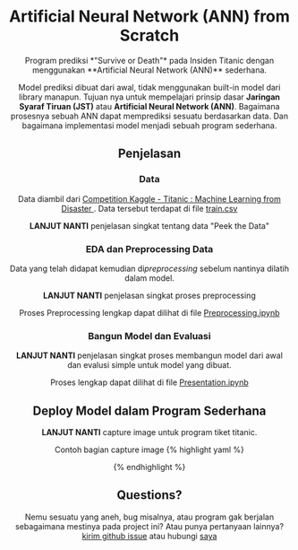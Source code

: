 <center><h1>Artificial Neural Network (ANN) from Scratch</h1><center>

<center>Program prediksi *"Survive or Death"* pada Insiden Titanic dengan menggunakan **Artificial Neural Network (ANN)** sederhana.</center>
     
Model prediksi dibuat dari awal, tidak menggunakan built-in model dari library manapun. Tujuan nya untuk mempelajari prinsip dasar **Jaringan Syaraf Tiruan (JST)** atau **Artificial Neural Network (ANN)**. Bagaimana prosesnya sebuah ANN dapat memprediksi sesuatu berdasarkan data. Dan bagaimana implementasi model menjadi sebuah program sederhana.
 
      
## Penjelasan

### Data
  Data diambil dari [Competition Kaggle - Titanic : Machine Learning from Disaster ](https://www.kaggle.com/c/titanic). Data tersebut terdapat di file [train.csv](https://github.com/KarimahAzzuhdu/ANN-from-Scratch)

  **LANJUT NANTI** penjelasan singkat tentang data "Peek the Data"

### EDA dan Preprocessing Data
  Data yang telah didapat kemudian di*preprocessing* sebelum nantinya dilatih dalam model.

  **LANJUT NANTI** penjelasan singkat proses preprocessing

  Proses Preprocessing lengkap dapat dilihat di file [Preprocessing.ipynb](https://github.com/KarimahAzzuhdu/ANN-from-Scratch)

### Bangun Model dan Evaluasi
  **LANJUT NANTI** penjelasan singkat proses membangun model dari awal dan evalusi simple untuk model yang dibuat.

  Proses lengkap dapat dilihat di file [Presentation.ipynb](https://github.com/KarimahAzzuhdu/ANN-from-Scratch)

## Deploy Model dalam Program Sederhana

  **LANJUT NANTI** capture image untuk program tiket titanic.

Contoh bagian capture image
{% highlight yaml %}
  <!-- {% capture images %}
    https://cloud.githubusercontent.com/assets/754514/14509716/61ac6c8e-01d6-11e6-879f-8308883de790.png
    https://cloud.githubusercontent.com/assets/754514/14509717/61ad05ae-01d6-11e6-85ae-5a817dd8763b.png
    https://cloud.githubusercontent.com/assets/754514/14509714/61a89708-01d6-11e6-8fcd-74b002a060df.png
  {% endcapture %}
  {% include gallery images=images caption="Screenshots of Moon Theme" cols=3 %} -->
{% endhighlight %}

## Questions?

Nemu sesuatu yang aneh, bug misalnya, atau program gak berjalan sebagaimana mestinya pada project ini? Atau punya pertanyaan lainnya? [kirim github issue](https://github.com/KarimahAzzuhdu/ANN-from-Scratch/issues/new) atau hubungi <a target="_blank" href="mailto:karimah.atm@gmail.com">saya</a>

